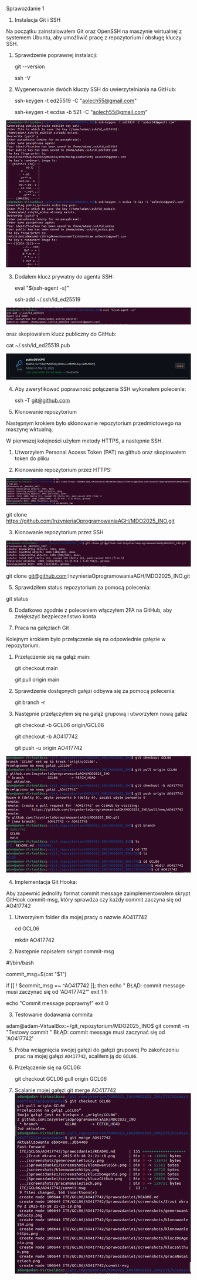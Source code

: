 Sprawozdanie 1

1. Instalacja Git i SSH

Na początku zainstalowałem Git oraz OpenSSH na maszynie wirtualnej z systemem Ubuntu, aby umożliwić pracę z repozytorium i obsługę kluczy SSH.



1. Sprawdzenie poprawnej instalacji:

   git --version

   ssh -V	



2. Wygenerowanie dwóch  kluczy SSH do uwierzytelniania na GitHub:

   ssh-keygen -t ed25519 -C "aolech55@gmail.com"

   ssh-keygen -t ecdsa -b 521 -C "aolech55@gmail.com"

![Generowanie kluczy](screenshots/generowanieKluczy.png)

3. Dodałem klucz prywatny do agenta SSH: 

   eval "$(ssh-agent -s)"

   ssh-add ~/.ssh/id_ed25519

![Klucz do agenta](screenshots/kluczDoAgenta.png)

   oraz skopiowałem klucz publiczny do GitHub:

   cat ~/.ssh/id_ed25519.pub

![Klucz GitHub](screenshots/kluczGithub.png)


4. Aby zweryfikować poprawność połączenia SSH wykonałem polecenie: 

   ssh -T git@github.com



 

2. Klonowanie repozytorium

Następnym krokiem było sklonowanie repozytorium przedmiotowego na maszynę wirtualną.

W pierwszej kolejności użyłem metody HTTPS, a następnie SSH. 



1. Utworzyłem Personal Access Token (PAT) na github oraz skopiowałem token do pliku 



2. Klonowanie repozytorium przez HTTPS:

![Klonowanie HTTPS](screenshots/klonowanieHttps.png)


git clone https://github.com/InzynieriaOprogramowaniaAGH/MDO2025_INO.git



3. Klonowanie repozytorium przez SSH

![Klonowanie SSH](screenshots/klonowanieSSH.png)


git clone git@github.com:InzynieriaOprogramowaniaAGH/MDO2025_INO.git



5. Sprawdziłem status repozytorium za pomocą polecenia:



git status



6. Dodatkowo zgodnie z poleceniem włączyłem 2FA na GitHub, aby zwiększyć bezpieczeństwo konta 





3. Praca na gałęziach Git



Kolejnym krokiem było przełączenie się na odpowiednie gałęzie w repozytorium.



1. Przełączenie się na gałąź main:

   git checkout main

   git pull origin main



2. Sprawdzenie dostępnych gałęzi odbywa się za pomocą polecenia:

   git branch -r



3. Następnie przełączyłem się na gałąź grupową i utworzyłem nową gałaz 

   git checkout -b GCL06 origin/GCL06

   git checkout -b AO417742

   git push -u origin AO417742

![Praca na gałęziach](screenshots/pracaNaGaleziach.png)

4. Implementacja Git Hooka:

Aby zapewnić jednolity format commit message zaimplementowałem skrypt GitHook commit-msg, który sprawdza czy każdy commit zaczyna się od AO417742



1. Utworzyłem folder dla mojej pracy o nazwie AO417742

   cd GCL06 

   mkdir AO417742



2. Następnie napisałem skrypt commit-msg

#!/bin/bash

commit_msg=$(cat "$1")

if [[ ! $commit_msg =~ ^AO417742 ]]; then
    echo " BŁĄD: commit message musi zaczynać się od 'AO417742'"
    exit 1
fi

echo "Commit message poprawny!"
exit 0

3. Testowanie dodawania commita

adam@adam-VirtualBox:~/git_repozytorium/MDO2025_INO$ git commit -m "Testowy commit "
 BŁĄD:  commit message musi zaczynać się od 'AO417742'

5. Próba wciągnięcia swojej gałęzi do gałęzi grupowej 
Po zakończeniu prac na mojej gałęzi `AO417742`, scaliłem  ją do `GCL06`.

1. Przełączenie się na GCL06:

   git checkout GCL06
   gull origin GCL06

2. Scalanie mojej gałęzi
   git merge AO417742
![Merge](screenshots/probaMerge.png)
